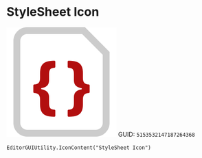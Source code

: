 # StyleSheet Icon
![](/img/StyleSheet%20Icon.png)
GUID: `5153532147187264368`
```
EditorGUIUtility.IconContent("StyleSheet Icon")
```
